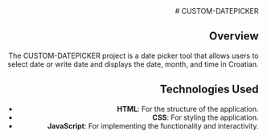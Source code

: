 <div align="right">
  # CUSTOM-DATEPICKER

## Overview
The CUSTOM-DATEPICKER project is a date picker tool that allows users to select date or write date and displays the date, month, and time in Croatian.

## Technologies Used
- **HTML**: For the structure of the application.
- **CSS**: For styling the application.
- **JavaScript**: For implementing the functionality and interactivity.
</div>
